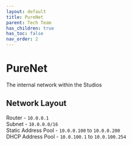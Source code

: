 ```yaml
---
layout: default
title: PureNet
parent: Tech Team
has_children: true
has_toc: false
nav_order: 2
---
```


# PureNet

The internal network within the Studios

## Network Layout

Router - `10.0.0.1`  
Subnet - `10.0.0.0/16`  
Static Address Pool - `10.0.0.100` to `10.0.0.200`  
DHCP Address Pool - `10.0.100.1` to `10.0.100.254`